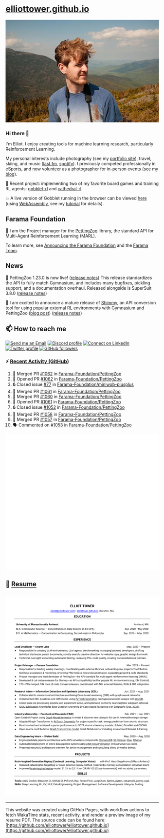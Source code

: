 # [elliottower.github.io](https://github.com/elliottower/elliottower.github.io)

[![A wild Elliot on Mt Washington](https://raw.githubusercontent.com/elliottower/elliottower.github.io/main/src/jpg/DSCF7539-600px.jpg?raw=true)](https://raw.githubusercontent.com/elliottower/elliottower.github.io/main/src/jpg/DSCF7539.jpg?raw=true)

### Hi there 👋

I'm Elliot. I enjoy creating tools for machine learning research, particularly Reinforcement Learning.

My personal interests include photography (see my [portfolio site](https://www.elliottower.com/)), travel, skiing, and music ([last.fm](https://www.last.fm/user/ajsdlfkwer), [spotify](https://open.spotify.com/user/12132818380)). I previously competed professionally in eSports, and now volunteer as a photographer for in-person events (see my [blog](https://www.elliottower.com/stories/?category=events)).

🤖 Recent project: implementing two of my favorite board games and training RL agents: [gobblet-rl](https://github.com/elliottower/gobblet-rl) and [cathedral-rl](https://github.com/elliottower/cathedral-rl). 

💥 A live version of Gobblet running in the browser can be viewed [here](https://elliottower.github.io/gobblet-rl/) (using [WebAssembly](https://webassembly.org/), see my [tutorial](https://github.com/elliottower/gobblet-rl/blob/main/tutorials/WebAssembly/web_assembly.md) for details).

## Farama Foundation

🚀 I am the Project manager for the [PettingZoo](https://github.com/Farama-Foundation/PettingZoo) library, the standard API for Multi-Agent Reinforcement Learning (MARL). 

To learn more, see [Announcing the Farama Foundation](https://farama.org/Announcing-The-Farama-Foundation) and the [Farama Team](https://farama.org/team).

## News

🎉 PettingZoo 1.23.0 is now live! ([release notes](https://github.com/Farama-Foundation/PettingZoo/releases/tag/1.23.0)) This release standardizes the API to fully match Gymnasium, and includes many bugfixes, pickling support, and a documentation overhaul. Released alongside is SuperSuit 3.8.0 ([release notes](https://github.com/Farama-Foundation/SuperSuit/releases/tag/3.8.0)) 

<!-- ![GitHub Release Date](https://img.shields.io/github/release-date/Farama-Foundation/PettingZoo) -->

🎉 I am excited to announce a mature release of [Shimmy](https://github.com/Farama-Foundation/Shimmy), an API conversion tool for using popular external RL environments with Gymnasium and PettingZoo ([blog post](https://farama.org/Announcing-Shimmy)) ([release notes](https://github.com/Farama-Foundation/Shimmy/releases/tag/v1.0.0)) 

## 📫 How to reach me

 [![Send me an Email](https://img.shields.io/badge/email-elliot%40elliottower.com-blue)](mailto:elliot@elliottower.com)
 [![Discord profile](https://img.shields.io/badge/Discord-7289DA?style=flat&logo=discord&logoColor=white)](https://discord.com/users/83091537923145728)
 [![Connect on LinkedIn](https://img.shields.io/badge/--linkedin?label=LinkedIn&logo=LinkedIn&style=social)](https://www.linkedin.com/in/elliot-tower)
 [![Twitter profile](https://img.shields.io/twitter/follow/elliottower?style=social)](https://twitter.com/ElliotTower/)
 [![GitHub followers](https://img.shields.io/github/followers/elliottower?style=social)](https://github.com/elliottower/)

### ⚡ [Recent Activity (GitHub)](https://github.com/elliottower)

<!--START_SECTION:activity-->
1. 🎉 Merged PR [#1062](https://github.com/Farama-Foundation/PettingZoo/pull/1062) in [Farama-Foundation/PettingZoo](https://github.com/Farama-Foundation/PettingZoo)
2. 💪 Opened PR [#1062](https://github.com/Farama-Foundation/PettingZoo/pull/1062) in [Farama-Foundation/PettingZoo](https://github.com/Farama-Foundation/PettingZoo)
3. 🔒 Closed issue [#77](https://github.com/Farama-Foundation/miniwob-plusplus/issues/77) in [Farama-Foundation/miniwob-plusplus](https://github.com/Farama-Foundation/miniwob-plusplus)
4. 🎉 Merged PR [#1061](https://github.com/Farama-Foundation/PettingZoo/pull/1061) in [Farama-Foundation/PettingZoo](https://github.com/Farama-Foundation/PettingZoo)
5. 🎉 Merged PR [#1060](https://github.com/Farama-Foundation/PettingZoo/pull/1060) in [Farama-Foundation/PettingZoo](https://github.com/Farama-Foundation/PettingZoo)
6. 💪 Opened PR [#1061](https://github.com/Farama-Foundation/PettingZoo/pull/1061) in [Farama-Foundation/PettingZoo](https://github.com/Farama-Foundation/PettingZoo)
7. 🔒 Closed issue [#1052](https://github.com/Farama-Foundation/PettingZoo/issues/1052) in [Farama-Foundation/PettingZoo](https://github.com/Farama-Foundation/PettingZoo)
8. 🎉 Merged PR [#1058](https://github.com/Farama-Foundation/PettingZoo/pull/1058) in [Farama-Foundation/PettingZoo](https://github.com/Farama-Foundation/PettingZoo)
9. 🎉 Merged PR [#1057](https://github.com/Farama-Foundation/PettingZoo/pull/1057) in [Farama-Foundation/PettingZoo](https://github.com/Farama-Foundation/PettingZoo)
10. 🗣 Commented on [#1053](https://github.com/Farama-Foundation/PettingZoo/issues/1053#issuecomment-1676514302) in [Farama-Foundation/PettingZoo](https://github.com/Farama-Foundation/PettingZoo)
<!--END_SECTION:activity-->


<picture>
  <a href="https://metrics.lecoq.io/insights?user=elliottower">
   <img src="/github-metrics.svg" alt="Metrics">
  </a>
</picture>

## 📄 [Resume](https://elliottower.github.io/src/pdf/resume.pdf)

<!-- PDF-TO-MARKDOWN:START -->
![Page 1](src/png/page1.png "Page 1")
---
<!-- PDF-TO-MARKDOWN:END -->

----

This website was created using GitHub Pages, with workflow actions to fetch WakaTime stats, recent activity, and render a preview image of my resume PDF. The source code can be found here: [https://github.com/elliottower/elliottower.github.io](https://github.com/elliottower/elliottower.github.io)
